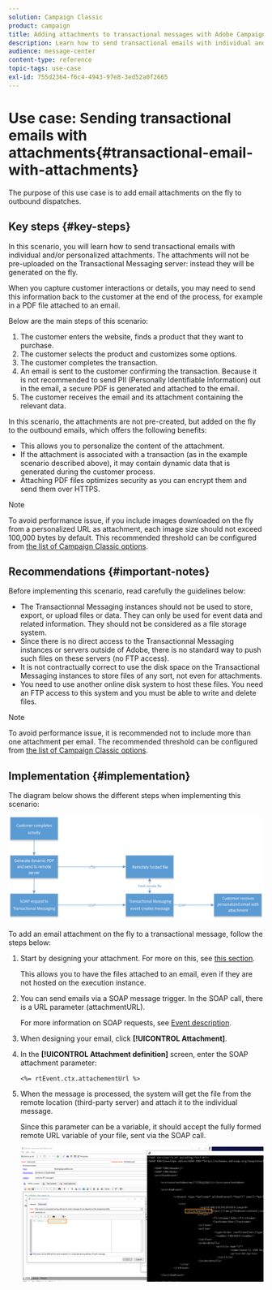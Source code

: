 ```yaml
---
solution: Campaign Classic
product: campaign
title: Adding attachments to transactional messages with Adobe Campaign Classic
description: Learn how to send transactional emails with individual and/or personalized attachments using Adobe Campaign Classic
audience: message-center
content-type: reference
topic-tags: use-case
exl-id: 755d2364-f6c4-4943-97e8-3ed52a0f2665
---
```

# Use case: Sending transactional emails with attachments{#transactional-email-with-attachments}

The purpose of this use case is to add email attachments on the fly to outbound dispatches.

## Key steps {#key-steps}

In this scenario, you will learn how to send transactional emails with individual and/or personalized attachments. The attachments will not be pre-uploaded on the Transactional Messaging server: instead they will be generated on the fly.

When you capture customer interactions or details, you may need to send this information back to the customer at the end of the process, for example in a PDF file attached to an email.

Below are the main steps of this scenario:

1. The customer enters the website, finds a product that they want to purchase.
1. The customer selects the product and customizes some options.
1. The customer completes the transaction.
1. An email is sent to the customer confirming the transaction. Because it is not recommended to send PII (Personally Identifiable Information) out in the email, a secure PDF is generated and attached to the email.
1. The customer receives the email and its attachment containing the relevant data.

In this scenario, the attachments are not pre-created, but added on the fly to the outbound emails, which offers the following benefits:

* This allows you to personalize the content of the attachment.
* If the attachment is associated with a transaction (as in the example scenario described above), it may contain dynamic data that is generated during the customer process.
* Attaching PDF files optimizes security as you can encrypt them and send them over HTTPS.

>[!NOTE]
>
>To avoid performance issue, if you include images downloaded on the fly from a personalized URL as attachment, each image size should not exceed 100,000 bytes by default. This recommended threshold can be configured from [the list of Campaign Classic options](../../installation/using/configuring-campaign-options.md#delivery).

## Recommendations {#important-notes}

Before implementing this scenario, read carefully the guidelines below:

* The Transactionnal Messaging instances should not be used to store, export, or upload files or data. They can only be used for event data and related information. They should not be considered as a file storage system.
* Since there is no direct access to the Transactionnal Messaging instances or servers outside of Adobe, there is no standard way to push such files on these servers (no FTP access). 
* It is not contractually correct to use the disk space on the Transactional Messaging instances to store files of any sort, not even for attachments.
* You need to use another online disk system to host these files. You need an FTP access to this system and you must be able to write and delete files.

>[!NOTE]
>
>To avoid performance issue, it is recommended not to include more than one attachment per email. The recommended threshold can be configured from [the list of Campaign Classic options](../../installation/using/configuring-campaign-options.md#delivery).

## Implementation {#implementation}

The diagram below shows the different steps when implementing this scenario:

![](assets/message-center-uc1.png)

To add an email attachment on the fly to a transactional message, follow the steps below:

1. Start by designing your attachment. For more on this, see [this section](../../delivery/using/attaching-files.md#attach-a-personalized-file).
    
    This allows you to have the files attached to an email, even if they are not hosted on the execution instance.

1. You can send emails via a SOAP message trigger. In the SOAP call, there is a URL parameter (attachmentURL).

    For more information on SOAP requests, see [Event description](../../message-center/using/event-description.md).

1. When designing your email, click **[!UICONTROL Attachment]**.

1. In the **[!UICONTROL Attachment definition]** screen, enter the SOAP attachment parameter:

    ```
    <%= rtEvent.ctx.attachementUrl %>
    ```

1. When the message is processed, the system will get the file from the remote location (third-party server) and attach it to the individual message.

    Since this parameter can be a variable, it should accept the fully formed remote URL variable of your file, sent via the SOAP call.

    ![](assets/message-center-uc2.png)
